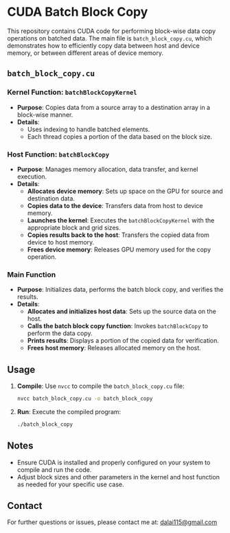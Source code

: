 # CUDA Batch Block Copy

This repository contains CUDA code for performing block-wise data copy operations on batched data. The main file is `batch_block_copy.cu`, which demonstrates how to efficiently copy data between host and device memory, or between different areas of device memory.

## `batch_block_copy.cu`

### Kernel Function: `batchBlockCopyKernel`

- **Purpose**: Copies data from a source array to a destination array in a block-wise manner.
- **Details**: 
  - Uses indexing to handle batched elements.
  - Each thread copies a portion of the data based on the block size.

### Host Function: `batchBlockCopy`

- **Purpose**: Manages memory allocation, data transfer, and kernel execution.
- **Details**:
  - **Allocates device memory**: Sets up space on the GPU for source and destination data.
  - **Copies data to the device**: Transfers data from host to device memory.
  - **Launches the kernel**: Executes the `batchBlockCopyKernel` with the appropriate block and grid sizes.
  - **Copies results back to the host**: Transfers the copied data from device to host memory.
  - **Frees device memory**: Releases GPU memory used for the copy operation.

### Main Function

- **Purpose**: Initializes data, performs the batch block copy, and verifies the results.
- **Details**:
  - **Allocates and initializes host data**: Sets up the source data on the host.
  - **Calls the batch block copy function**: Invokes `batchBlockCopy` to perform the data copy.
  - **Prints results**: Displays a portion of the copied data for verification.
  - **Frees host memory**: Releases allocated memory on the host.

## Usage

1. **Compile**: Use `nvcc` to compile the `batch_block_copy.cu` file:
    ```bash
    nvcc batch_block_copy.cu -o batch_block_copy
    ```

2. **Run**: Execute the compiled program:
    ```bash
    ./batch_block_copy
    ```

## Notes

- Ensure CUDA is installed and properly configured on your system to compile and run the code.
- Adjust block sizes and other parameters in the kernel and host function as needed for your specific use case.

## Contact

For further questions or issues, please contact me at: [dalai115@gmail.com](mailto:dalai115@gmail.com)
